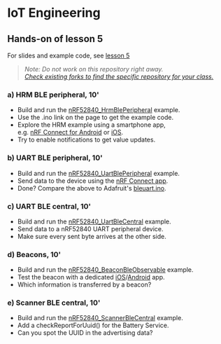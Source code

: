 # IoT Engineering
## Hands-on of lesson 5
For slides and example code, see [lesson 5](../../../fhnw-iot/blob/master/05/README.md)

> *Note: Do not work on this repository right away.*<br/>
> *[Check existing forks to find the specific repository for your class.](../../network/members)*

### a) HRM BLE peripheral, 10'
* Build and run the [nRF52840_HrmBlePeripheral](https://github.com/tamberg/fhnw-iot/blob/master/05/Arduino/nRF52840_HrmBlePeripheral/nRF52840_HrmBlePeripheral.ino) example.
* Use the .ino link on the page to get the example code.
* Explore the HRM example using a smartphone app,<br/>e.g. [nRF Connect for Android](https://play.google.com/store/apps/details?id=no.nordicsemi.android.mcp) or [iOS](https://apps.apple.com/us/app/nrf-connect/id1054362403).
* Try to enable notifications to get value updates.

### b) UART BLE peripheral, 10'
* Build and run the [nRF52840_UartBlePeripheral](https://github.com/tamberg/fhnw-iot/blob/master/05/Arduino/nRF52840_UartBlePeripheral/nRF52840_UartBlePeripheral.ino) example.
* Send data to the device using the [nRF Connect app](https://www.nordicsemi.com/Software-and-Tools/Development-Tools/nRF-Connect-for-mobile).
* Done? Compare the above to Adafruit's [bleuart.ino](https://github.com/adafruit/Adafruit_nRF52_Arduino/blob/master/libraries/Bluefruit52Lib/examples/Peripheral/bleuart/bleuart.ino).

### c) UART BLE central, 10'
* Build and run the [nRF52840_UartBleCentral](https://github.com/tamberg/fhnw-iot/blob/master/05/Arduino/nRF52840_UartBleCentral/nRF52840_UartBleCentral.ino) example.
* Send data to a nRF52840 UART peripheral device.
* Make sure every sent byte arrives at the other side.

### d) Beacons, 10'
* Build and run the [nRF52840_BeaconBleObservable](https://github.com/tamberg/fhnw-iot/blob/master/05/Arduino/nRF52840_BeaconBleObservable/nRF52840_BeaconBleObservable.ino) example.
* Test the beacon with a dedicated [iOS](https://itunes.apple.com/app/nrf-beacons/id879614768?mt=8)/[Android](https://play.google.com/store/apps/details?id=no.nordicsemi.android.nrfbeacon) app.
* Which information is transferred by a beacon?

### e) Scanner BLE central, 10'
* Build and run the [nRF52840_ScannerBleCentral](https://github.com/tamberg/fhnw-iot/blob/master/05/Arduino/nRF52840_ScannerBleCentral/nRF52840_ScannerBleCentral.ino) example.
* Add a checkReportForUuid() for the Battery Service.
* Can you spot the UUID in the advertising data?
